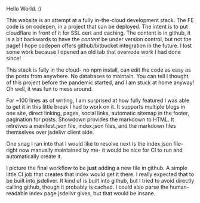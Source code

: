 Hello World. :)

This website is an attempt at a fully in-the-cloud development stack. The FE code is on codepen, in a project that can be deployed. The intent is to put cloudflare in front of it for SSL cert and caching. The content is in github, it is a bit backwards to have the *content* be under version control, but not the page! I hope codepen offers github/bitbucket integration in the future. I lost some work because I opened an old tab that overrode work I had done since!

This stack is fully in the cloud- no npm install, can edit the code as easy as the posts from anywhere. No databases to maintain. You can tell I thought of this project before the pandemic started, and I am stuck at home anyway! Oh well, it was fun to mess around.

For ~100 lines as of writing, I am surprised at how fully featured I was able to get it in this little break I had to work on it. It supports multiple blogs in one site, direct linking, pages, social links, automatic sitemap in the footer, pagination for posts. Showdown provides the markdown to HTML. It retreives a manifest.json file, index.json files, and the markdown files themselves over jsdelivr client side.

One snag I ran into that I would like to resolve next is the index.json file- right now manually maintained by me- it would be nice for CI to run and automatically create it. 

I picture the final workflow to be **just** adding a new file in github. A simple little CI job that creates that index would get it there. I really expected that to be built into jsdeliver. It kind of is built into github, but I tried to avoid directly calling github, though it probably is cached. I could also parse the human-readable index page jsdelivr gives, but that would be insane. 


